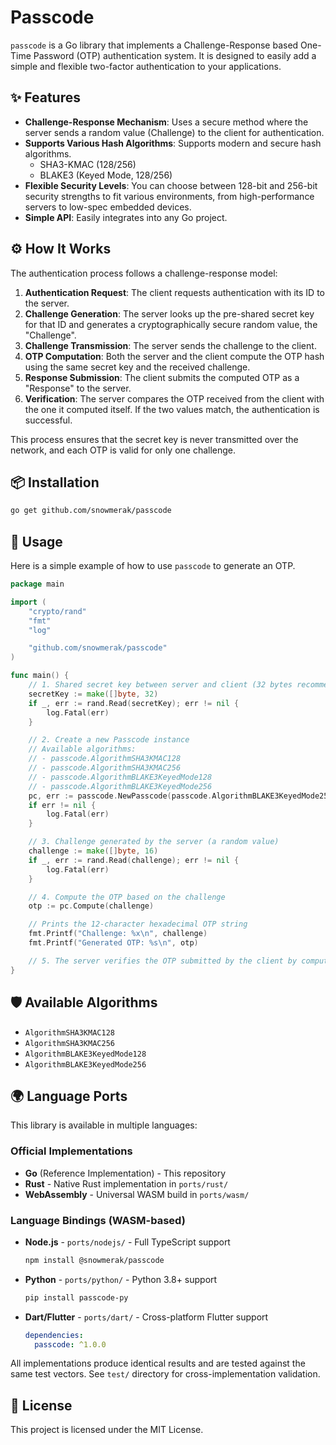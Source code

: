
# Passcode

`passcode` is a Go library that implements a Challenge-Response based One-Time Password (OTP) authentication system. It is designed to easily add a simple and flexible two-factor authentication to your applications.

## ✨ Features

*   **Challenge-Response Mechanism**: Uses a secure method where the server sends a random value (Challenge) to the client for authentication.
*   **Supports Various Hash Algorithms**: Supports modern and secure hash algorithms.
    *   SHA3-KMAC (128/256)
    *   BLAKE3 (Keyed Mode, 128/256)
*   **Flexible Security Levels**: You can choose between 128-bit and 256-bit security strengths to fit various environments, from high-performance servers to low-spec embedded devices.
*   **Simple API**: Easily integrates into any Go project.

## ⚙️ How It Works

The authentication process follows a challenge-response model:

1.  **Authentication Request**: The client requests authentication with its ID to the server.
2.  **Challenge Generation**: The server looks up the pre-shared secret key for that ID and generates a cryptographically secure random value, the "Challenge".
3.  **Challenge Transmission**: The server sends the challenge to the client.
4.  **OTP Computation**: Both the server and the client compute the OTP hash using the same secret key and the received challenge.
5.  **Response Submission**: The client submits the computed OTP as a "Response" to the server.
6.  **Verification**: The server compares the OTP received from the client with the one it computed itself. If the two values match, the authentication is successful.

This process ensures that the secret key is never transmitted over the network, and each OTP is valid for only one challenge.

## 📦 Installation

```bash
go get github.com/snowmerak/passcode
```

## 🚀 Usage

Here is a simple example of how to use `passcode` to generate an OTP.

```go
package main

import (
	"crypto/rand"
	"fmt"
	"log"

	"github.com/snowmerak/passcode"
)

func main() {
	// 1. Shared secret key between server and client (32 bytes recommended)
	secretKey := make([]byte, 32)
	if _, err := rand.Read(secretKey); err != nil {
		log.Fatal(err)
	}

	// 2. Create a new Passcode instance
	// Available algorithms:
	// - passcode.AlgorithmSHA3KMAC128
	// - passcode.AlgorithmSHA3KMAC256
	// - passcode.AlgorithmBLAKE3KeyedMode128
	// - passcode.AlgorithmBLAKE3KeyedMode256
	pc, err := passcode.NewPasscode(passcode.AlgorithmBLAKE3KeyedMode256, secretKey)
	if err != nil {
		log.Fatal(err)
	}

	// 3. Challenge generated by the server (a random value)
	challenge := make([]byte, 16)
	if _, err := rand.Read(challenge); err != nil {
		log.Fatal(err)
	}

	// 4. Compute the OTP based on the challenge
	otp := pc.Compute(challenge)

	// Prints the 12-character hexadecimal OTP string
	fmt.Printf("Challenge: %x\n", challenge)
	fmt.Printf("Generated OTP: %s\n", otp)

	// 5. The server verifies the OTP submitted by the client by computing it in the same way and comparing the results.
}
```

## 🛡️ Available Algorithms

-   `AlgorithmSHA3KMAC128`
-   `AlgorithmSHA3KMAC256`
-   `AlgorithmBLAKE3KeyedMode128`
-   `AlgorithmBLAKE3KeyedMode256`

## 🌍 Language Ports

This library is available in multiple languages:

### Official Implementations
- **Go** (Reference Implementation) - This repository
- **Rust** - Native Rust implementation in `ports/rust/`
- **WebAssembly** - Universal WASM build in `ports/wasm/`

### Language Bindings (WASM-based)
- **Node.js** - `ports/nodejs/` - Full TypeScript support
  ```bash
  npm install @snowmerak/passcode
  ```
- **Python** - `ports/python/` - Python 3.8+ support
  ```bash
  pip install passcode-py
  ```
- **Dart/Flutter** - `ports/dart/` - Cross-platform Flutter support
  ```yaml
  dependencies:
    passcode: ^1.0.0
  ```

All implementations produce identical results and are tested against the same test vectors. See `test/` directory for cross-implementation validation.

## 📄 License

This project is licensed under the MIT License.
